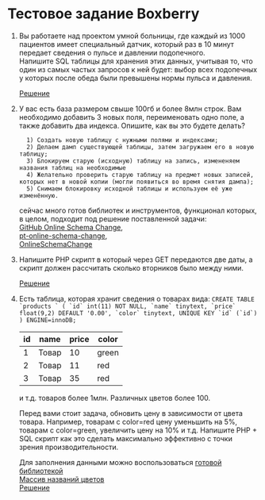 # Тестовое задание Boxberry

1. Вы работаете над проектом умной больницы, где каждый из 1000 пациентов имеет специальный датчик, который раз в 10 минут передает сведения о пульсе и давлении подопечного.  
   Напишите SQL таблицы для хранения этих данных, учитывая то, что один из самых частых запросов к ней будет: выбор всех подопечных у которых после обеда были превышены нормы пульса и давления.

   [Решение](https://github.com/shurinm/Boxberry/blob/master/tasks/PatientsCheck/PatientsCheck.php)


2. У вас есть база размером свыше 100гб и более 8млн строк. Вам необходимо добавить 3 новых поля, переименовать одно поле, а также добавить два индекса. Опишите, как вы это будете делать?

         1) Создать новую таблицу с нужными полями и индексами;
         2) Делаем дамп существующей таблицы, затем загружаем его в новую таблицу;
         3) Блокируем старую (исходную) таблицу на запись, измененяем названия таблиц на необходимые
         4) Желательно проверить старую таблицу на предмет новых записей, которых нет в новой копии (могли появиться во время снятия дампа);
         5) Снимаем блокировку исходной таблицы и используем её уже изменённую.

   сейчас много готов библиотек и инструментов, функционал которых, в целом, подходит под решение поставленной задачи:  
   [GitHub Online Schema Change](https://github.com/github/gh-ost),  
   [pt-online-schema-change](https://www.percona.com/doc/percona-toolkit/2.2/pt-online-schema-change.html),  
   [OnlineSchemaChange](https://github.com/facebookincubator/OnlineSchemaChange)


3. Напишите PHP скрипт в который через GET передаются две даты, а скрипт должен рассчитать сколько вторников было между ними.

   [Решение](https://github.com/shurinm/Boxberry/blob/main/tasks/CountTuesdays/%D0%A1ountTuesdays.php)


4. Есть таблица, которая хранит сведения о товарах вида:
   ``
   CREATE TABLE `products ` (
     `id` int(11) NOT NULL,
     `name` tinytext,
     `price` float(9,2) DEFAULT '0.00',
     `color` tinytext,
     UNIQUE KEY `id` (`id`)
   ) ENGINE=innoDB;
   ``

   | id  | name  | price | color |
   | --- | ----- | ----- | ----- |
   | 1   | Товар | 10    | green |
   | 2   | Товар | 11    | red   |
   | 3   | Товар | 35    | red   |

   и т.д. товаров более 1млн. Различных цветов более 100.

   Перед вами стоит задача, обновить цену в зависимости от цвета товара. Например, товарам с color=red цену уменьшить на 5%, товарам с color=green, увеличить цену на 10% и т.д.
   Напишите PHP + SQL скрипт как это сделать максимально эффективно с точки зрения производительности.

   Для заполнения данными можно воспользоваться [готовой библиотекой](https://github.com/fzaninotto/Faker)  
   [Массив названий цветов](https://gist.github.com/slikts/cfa5bb0ad340b6e01dd711f20a419aec)  
   [Решение](https://github.com/shurinm/Boxberry/blob/main/tasks/ChangePrice/ChangePrice.php)
